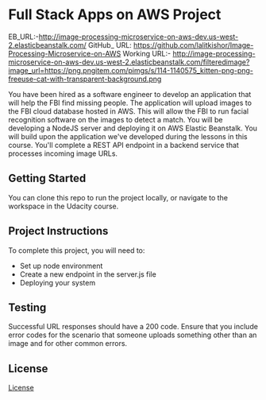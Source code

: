 # Full Stack Apps on AWS Project

EB_URL:-http://image-processing-microservice-on-aws-dev.us-west-2.elasticbeanstalk.com/
GitHub_ URL: https://github.com/lalitkishor/Image-Processing-Microservice-on-AWS
Working URL:- http://image-processing-microservice-on-aws-dev.us-west-2.elasticbeanstalk.com/filteredimage?image_url=https://png.pngitem.com/pimgs/s/114-1140575_kitten-png-png-freeuse-cat-with-transparent-background.png

You have been hired as a software engineer to develop an application that will help the FBI find missing people.  The application will upload images to the FBI cloud database hosted in AWS. This will allow the FBI to run facial recognition software on the images to detect a match. You will be developing a NodeJS server and deploying it on AWS Elastic Beanstalk. 
You will build upon the application we've developed during the lessons in this course. You'll complete a REST API endpoint in a backend service that processes incoming image URLs.

## Getting Started

You can clone this repo to run the project locally, or navigate to the workspace in the Udacity course.

## Project Instructions

To complete this project, you will need to:

* Set up node environment
* Create a new endpoint in the server.js file
* Deploying your system

## Testing

Successful URL responses should have a 200 code. Ensure that you include error codes for the scenario that someone uploads something other than an image and for other common errors.

## License

[License](LICENSE.txt)
